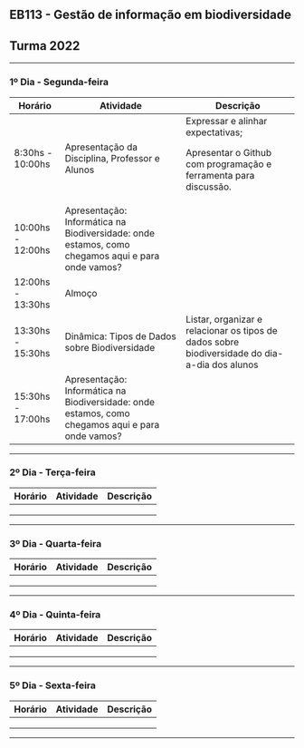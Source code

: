 ## EB113 - Gestão de informação em biodiversidade
## Turma 2022
---
### __1º Dia - Segunda-feira__

| Horário | Atividade | Descrição |
|---|---|---|
| 8:30hs - 10:00hs | Apresentação da Disciplina, Professor e Alunos  | Expressar e alinhar expectativas;<p>Apresentar o Github com programação e ferramenta para discussão.|
| 10:00hs - 12:00hs | Apresentação: Informática na Biodiversidade: onde estamos, como chegamos aqui e para onde vamos? |
| 12:00hs - 13:30hs | Almoço |
| 13:30hs - 15:30hs | Dinâmica: Tipos de Dados sobre Biodiversidade | Listar, organizar e relacionar os tipos de dados sobre biodiversidade do dia-a-dia dos alunos |
| 15:30hs - 17:00hs | Apresentação: Informática na Biodiversidade: onde estamos, como chegamos aqui e para onde vamos? |

---
### __2º Dia - Terça-feira__

| Horário | Atividade | Descrição |
|---|---|---|
|   |   |   |
|   |   |   |
|   |   |   |



---
### __3º Dia - Quarta-feira__
| Horário | Atividade | Descrição |
|---|---|---|
|   |   |   |
|   |   |   |
|   |   |   |
---
### __4º Dia - Quinta-feira__
| Horário | Atividade | Descrição |
|---|---|---|
|   |   |   |
|   |   |   |
|   |   |   |
---
### __5º Dia - Sexta-feira__
| Horário | Atividade | Descrição |
|---|---|---|
|   |   |   |
|   |   |   |
|   |   |   |
---
